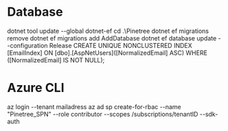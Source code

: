 # Database 
dotnet tool update --global dotnet-ef
cd .\Pinetree
dotnet ef migrations remove
dotnet ef migrations add AddDatabase
dotnet ef database update --configuration Release
CREATE UNIQUE NONCLUSTERED INDEX [EmailIndex]
    ON [dbo].[AspNetUsers]([NormalizedEmail] ASC) WHERE ([NormalizedEmail] IS NOT NULL);

# Azure CLI
az login --tenant mailadress
az ad sp create-for-rbac --name "Pinetree_SPN" --role contributor --scopes /subscriptions/tenantID --sdk-auth

